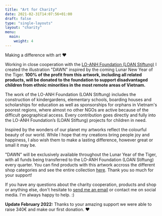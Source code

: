 ```yaml
---
title: "Art for Charity"
date: 2021-02-31T14:07:56+01:00
draft: false
type: "single-layouts"
layout: "charity"
menu:
  main:
    weight: 4
---
```



Making a difference with art ❤️

Working in close cooperation with the [LO-ANH Foundation (LOAN Stiftung)](https://loan-stiftung.de/?lang=en) I created the illustration "DAWN" inspired by the coming Lunar New Year of the Tiger. **100% of the profit from this artwork, including all related products, will be donated to the foundation to support disadvantaged children from ethnic minorities in the most remote areas of Vietnam.**

The work of the LO-ANH Foundation (LOAN Stiftung) includes the construction of kindergardens, elementary schools, boarding houses and scholarships for education as well as sponsorships for orphans in Vietnam's poorest regions, where almost no other NGOs are active because of the difficult geographical access. Every contribution goes directly and fully into the LO-ANH Foundation’s (LOAN Stiftung) projects for children in need.

Inspired by the wonders of our planet my artworks reflect the colourful beauty of our world. While I hope that my creations bring people joy and happiness, I also wish them to make a lasting difference, however great or small it may be.

"DAWN" will be exclusively available throughout the Lunar Year of the Tiger, with all funds being transferred to the LO-ANH Foundation (LOAN Stiftung) every quarter. You can find products with this artwork accross the different shop categories and see the entire collection [here](https://shop.seraphine-arts.com/en/search?q=dawn&options%5Bprefix%5D=last). Thank you so much for your support!

If you have any questions about the charity cooperation, products and shop or anything else, don't hesitate to [send me an email](mailto:seraphinearts@gmail.com) or contact me on social media. I'm always happy to help. :)

**Update February 2022:** Thanks to your amazing support we were able to raise 340€ and make our first donation. ❤️